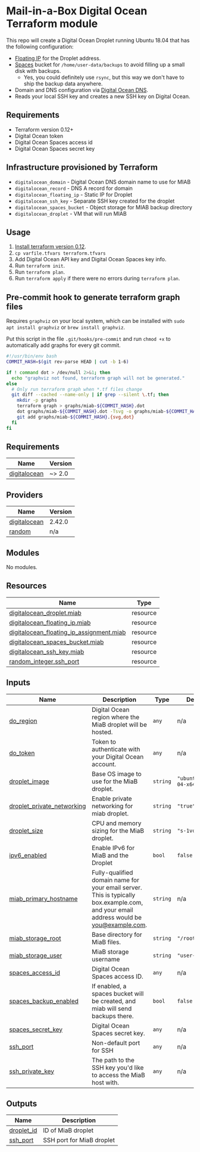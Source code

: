 # Mail-in-a-Box Digital Ocean Terraform module

This repo will create a Digital Ocean Droplet running Ubuntu 18.04 that has the following configuration:
* [Floating IP](https://www.digitalocean.com/docs/networking/floating-ips) for the Droplet address.
* [Spaces](https://www.digitalocean.com/docs/spaces) bucket for `/home/user-data/backups` to avoid filling up a small disk with backups.
  * Yes, you could definitely use `rsync`, but this way we don't have to ship the backup data anywhere.
* Domain and DNS configuration via [Digital Ocean DNS](https://www.digitalocean.com/docs/networking/dns).
* Reads your local SSH key and creates a new SSH key on Digital Ocean.

## Requirements
* Terraform version 0.12+
* Digital Ocean token
* Digital Ocean Spaces access id
* Digital Ocean Spaces secret key

## Infrastructure provisioned by Terraform
* `digitalocean_domain` - Digital Ocean DNS domain name to use for MIAB
* `digitalocean_record` - DNS A record for domain
* `digitalocean_floating_ip` - Static IP for Droplet
* `digitalocean_ssh_key` - Separate SSH key created for the droplet
* `digitalocean_spaces_bucket` - Object storage for MIAB backup directory
* `digitalocean_droplet` - VM that will run MIAB

## Usage
1. [Install terraform version 0.12](https://www.terraform.io/downloads.html).
1. `cp varfile.tfvars terraform.tfvars`
1. Add Digital Ocean API key and Digital Ocean Spaces key info.
1. Run `terraform init`.
1. Run `terraform plan`.
1. Run `terraform apply` if there were no errors during `terraform plan`.

## Pre-commit hook to generate terraform graph files
Requires `graphviz` on your local system, which can be installed with `sudo apt install graphviz` or `brew install graphviz`.

Put this script in the file `.git/hooks/pre-commit` and run `chmod +x` to automatically add graphs for every git commit.

```bash
#!/usr/bin/env bash
COMMIT_HASH=$(git rev-parse HEAD | cut -b 1-6)

if ! command dot > /dev/null 2>&1; then
  echo "graphviz not found, terraform graph will not be generated."
else
  # Only run terraform graph when *.tf files change
  git diff --cached --name-only | if grep --silent \.tf; then
    mkdir -p graphs
    terraform graph > graphs/miab-${COMMIT_HASH}.dot
    dot graphs/miab-${COMMIT_HASH}.dot -Tsvg -o graphs/miab-${COMMIT_HASH}.svg
    git add graphs/miab-${COMMIT_HASH}.{svg,dot}
  fi
fi
```
<!-- BEGIN_TF_DOCS -->
## Requirements

| Name | Version |
|------|---------|
| <a name="requirement_digitalocean"></a> [digitalocean](#requirement\_digitalocean) | ~> 2.0 |

## Providers

| Name | Version |
|------|---------|
| <a name="provider_digitalocean"></a> [digitalocean](#provider\_digitalocean) | 2.42.0 |
| <a name="provider_random"></a> [random](#provider\_random) | n/a |

## Modules

No modules.

## Resources

| Name | Type |
|------|------|
| [digitalocean_droplet.miab](https://registry.terraform.io/providers/digitalocean/digitalocean/latest/docs/resources/droplet) | resource |
| [digitalocean_floating_ip.miab](https://registry.terraform.io/providers/digitalocean/digitalocean/latest/docs/resources/floating_ip) | resource |
| [digitalocean_floating_ip_assignment.miab](https://registry.terraform.io/providers/digitalocean/digitalocean/latest/docs/resources/floating_ip_assignment) | resource |
| [digitalocean_spaces_bucket.miab](https://registry.terraform.io/providers/digitalocean/digitalocean/latest/docs/resources/spaces_bucket) | resource |
| [digitalocean_ssh_key.miab](https://registry.terraform.io/providers/digitalocean/digitalocean/latest/docs/resources/ssh_key) | resource |
| [random_integer.ssh_port](https://registry.terraform.io/providers/hashicorp/random/latest/docs/resources/integer) | resource |

## Inputs

| Name | Description | Type | Default | Required |
|------|-------------|------|---------|:--------:|
| <a name="input_do_region"></a> [do\_region](#input\_do\_region) | Digital Ocean region where the MiaB droplet will be hosted. | `any` | n/a | yes |
| <a name="input_do_token"></a> [do\_token](#input\_do\_token) | Token to authenticate with your Digital Ocean account. | `any` | n/a | yes |
| <a name="input_droplet_image"></a> [droplet\_image](#input\_droplet\_image) | Base OS image to use for the MiaB droplet. | `string` | `"ubuntu-22-04-x64"` | no |
| <a name="input_droplet_private_networking"></a> [droplet\_private\_networking](#input\_droplet\_private\_networking) | Enable private networking for miab droplet. | `string` | `"true"` | no |
| <a name="input_droplet_size"></a> [droplet\_size](#input\_droplet\_size) | CPU and memory sizing for the MiaB droplet. | `string` | `"s-1vcpu-1gb"` | no |
| <a name="input_ipv6_enabled"></a> [ipv6\_enabled](#input\_ipv6\_enabled) | Enable IPv6 for MiaB and the Droplet | `bool` | `false` | no |
| <a name="input_miab_primary_hostname"></a> [miab\_primary\_hostname](#input\_miab\_primary\_hostname) | Fully-qualified domain name for your email server. This is typically box.example.com, and your email address would be you@example.com. | `string` | n/a | yes |
| <a name="input_miab_storage_root"></a> [miab\_storage\_root](#input\_miab\_storage\_root) | Base directory for MiaB files. | `string` | `"/root/miab/"` | no |
| <a name="input_miab_storage_user"></a> [miab\_storage\_user](#input\_miab\_storage\_user) | MiaB storage username | `string` | `"user-data"` | no |
| <a name="input_spaces_access_id"></a> [spaces\_access\_id](#input\_spaces\_access\_id) | Digital Ocean Spaces access ID. | `any` | n/a | yes |
| <a name="input_spaces_backup_enabled"></a> [spaces\_backup\_enabled](#input\_spaces\_backup\_enabled) | If enabled, a spaces bucket will be created, and miab will send backups there. | `bool` | `false` | no |
| <a name="input_spaces_secret_key"></a> [spaces\_secret\_key](#input\_spaces\_secret\_key) | Digital Ocean Spaces secret key. | `any` | n/a | yes |
| <a name="input_ssh_port"></a> [ssh\_port](#input\_ssh\_port) | Non-default port for SSH | `any` | n/a | yes |
| <a name="input_ssh_private_key"></a> [ssh\_private\_key](#input\_ssh\_private\_key) | The path to the SSH key you'd like to access the MiaB host with. | `any` | n/a | yes |

## Outputs

| Name | Description |
|------|-------------|
| <a name="output_droplet_id"></a> [droplet\_id](#output\_droplet\_id) | ID of MiaB droplet |
| <a name="output_ssh_port"></a> [ssh\_port](#output\_ssh\_port) | SSH port for MiaB droplet |
<!-- END_TF_DOCS -->
